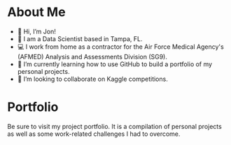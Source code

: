 # About Me

- 👋 Hi, I’m Jon!  
- 💼 I am a Data Scientist based in Tampa, FL.
- 💻 I work from home as a contractor for the Air Force Medical Agency's (AFMED) Analysis and Assessments Division (SG9).
- 🌱 I’m currently learning how to use GitHub to build a portfolio of my personal projects.
- 💞️ I’m looking to collaborate on Kaggle competitions.

# Portfolio

Be sure to visit my project portfolio. It is a compilation of personal projects as well as some work-related challenges I had to overcome.

<!---
jonyarber/jonyarber is a ✨ special ✨ repository because its `README.md` (this file) appears on your GitHub profile.
You can click the Preview link to take a look at your changes.
--->
